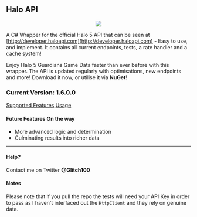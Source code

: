 Halo API
---------------
<center><img src="http://i.imgur.com/EP1ilsq.png?1" /></center>

A C# Wrapper for the official Halo 5 API that can be seen at [http://developer.haloapi.com](http://developer.haloapi.com) - Easy to use, and implement. It contains all current endpoints, tests, a rate handler and a cache system!

Enjoy Halo 5 Guardians Game Data faster than ever before with this wrapper. The API is updated regularly with optimisations, new endpoints and more! Download it now, or utilise it via **NuGet**!

### Current Version: 1.6.0.0

[Supported Features](docs/SupportedFeatures.md)
[Usage](docs/Usage.md)

#### Future Features On the way
- More advanced logic and determination
- Culminating results into richer data

----------


#### Help?
Contact me on Twitter **@Glitch100**

#### Notes
Please note that if you pull the repo the tests will need your API Key in order to pass as I haven't interfaced out the `HttpClient` and they rely on genuine data.
